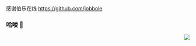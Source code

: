 感谢伯乐在线 https://github.com/jobbole
### 哈喽 👋

<!--
**q2587218416/q2587218416** is a ✨ _special_ ✨ repository because its `README.md` (this file) appears on your GitHub profile.

Here are some ideas to get you started:

- 🔭 I’m currently working on ...
- 🌱 I’m currently learning ...
- 👯 I’m looking to collaborate on ...
- 🤔 I’m looking for help with ...
- 💬 Ask me about ...
- 📫 How to reach me: ...
- 😄 Pronouns: ...
- ⚡ Fun fact: ...
![dsadsad](https://github-readme-stats.vercel.app/api?username=q2587218416&theme=default&show_icons=true&bg_color=30,11998e,44b984&title_color=fff&text_color=fff&icon_color=ffffff&include_all_commits=true)
-->
<img align="right" src="https://github-readme-stats.vercel.app/api?username=q2587218416&show_icons=true&icon_color=CE1D2D&text_color=718096&bg_color=ffffff&hide_title=true" />

